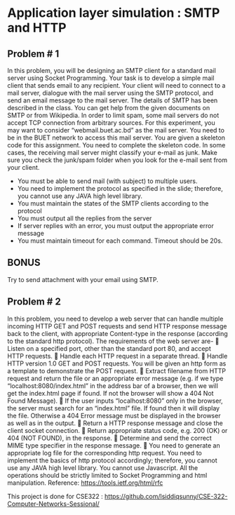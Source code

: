 # Application layer simulation : SMTP and HTTP

## Problem # 1

In this problem, you will be designing an SMTP client for a standard mail server using Socket
Programming. Your task is to develop a simple mail client that sends email to any recipient.
Your client will need to connect to a mail server, dialogue with the mail server using the SMTP
protocol, and send an email message to the mail server. The details of SMTP has been described
in the class. You can get help from the given documents on SMTP or from Wikipedia.
In order to limit spam, some mail servers do not accept TCP connection from arbitrary sources.
For this experiment, you may want to consider “webmail.buet.ac.bd” as the mail server. You
need to be in the BUET network to access this mail server.
You are given a skeleton code for this assignment. You need to complete the skeleton code. In
some cases, the receiving mail server might classify your e-mail as junk. Make sure you check
the junk/spam folder when you look for the e-mail sent from your client.

- You must be able to send mail (with subject) to multiple users.
- You need to implement the protocol as specified in the slide; therefore, you cannot use
    any JAVA high level library.
- You must maintain the states of the SMTP clients according to the protocol
- You must output all the replies from the server
- If server replies with an error, you must output the appropriate error message
- You must maintain timeout for each command. Timeout should be 20s.

## BONUS

Try to send attachment with your email using SMTP.


## Problem # 2

In this problem, you need to develop a web server that can handle multiple incoming HTTP GET
and POST requests and send HTTP response message back to the client, with appropriate
Content-type in the response (according to the standard http protocol). The requirements of the
web server are-
 Listen on a specified port, other than the standard port 80, and accept HTTP requests.
 Handle each HTTP request in a separate thread.
 Handle HTTP version 1.0 GET and POST requests. You will be given an http form as a
template to demonstrate the POST request.
 Extract filename from HTTP request and return the file or an appropriate error message
(e.g. if we type “localhost:8080/index.html” in the address bar of a browser, then we will
get the index.html page if found. If not the browser will show a 404 Not Found Message).
 If the user inputs “localhost:8080” only in the browser, the server must search for an
“index.html” file. If found then it will display the file. Otherwise a 404 Error message
must be displayed in the browser as well as in the output.
 Return a HTTP response message and close the client socket connection.
 Return appropriate status code, e.g. 200 (OK) or 404 (NOT FOUND), in the response.
 Determine and send the correct MIME type specifier in the response message.
 You need to generate an appropriate log file for the corresponding http request.
You need to implement the basics of http protocol accordingly; therefore, you cannot use any
JAVA high level library. You cannot use Javascript. All the operations should be strictly
limited to Socket Programming and html manipulation.
Reference: https://tools.ietf.org/html/rfc

This project is done for CSE322 : https://github.com/lsiddiqsunny/CSE-322-Computer-Networks-Sessional/


